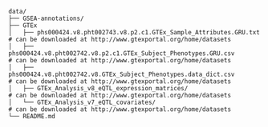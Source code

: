     data/
    ├── GSEA-annotations/
    ├── GTEx
    │   ├── phs000424.v8.pht002743.v8.p2.c1.GTEx_Sample_Attributes.GRU.txt            # can be downloaded at http://www.gtexportal.org/home/datasets
    │   ├── phs000424.v8.pht002742.v8.p2.c1.GTEx_Subject_Phenotypes.GRU.csv           # can be downloaded at http://www.gtexportal.org/home/datasets
    │   ├── phs000424.v8.pht002742.v8.GTEx_Subject_Phenotypes.data_dict.csv           # can be downloaded at http://www.gtexportal.org/home/datasets
    │   ├── GTEx_Analysis_v8_eQTL_expression_matrices/                                # can be downloaded at http://www.gtexportal.org/home/datasets
    │   └── GTEx_Analysis_v7_eQTL_covariates/                                         # can be downloaded at http://www.gtexportal.org/home/datasets
    └── README.md